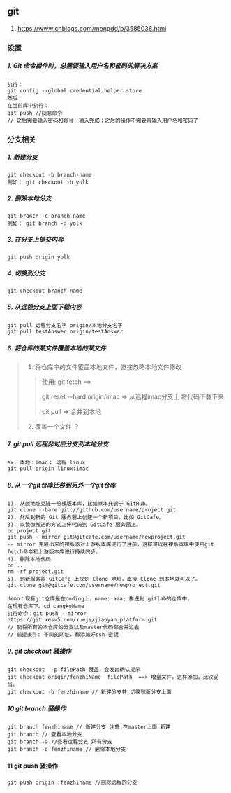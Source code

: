 ## git
1. https://www.cnblogs.com/mengdd/p/3585038.html

### 设置
##### 1. Git 命令操作时，总需要输入用户名和密码的解决方案
```
执行： 
git config --global credential.helper store
然后
在当前库中执行：
git push //随意命令
// 之后需要输入密码和账号，输入完成；之后的操作不需要再输入用户名和密码了
```


### 分支相关
##### 1. 新建分支
```
git checkout -b branch-name
例如： git checkout -b yolk
```

##### 2. 删除本地分支
```
git branch -d branch-name
例如： git branch -d yolk
```

##### 3. 在分支上提交内容
```
git push origin yolk
```

##### 4. 切换到分支
```
git checkout branch-name
```

##### 5. 从远程分支上面下载内容
```
git pull 远程分支名字 origin/本地分支名字
git pull testAnswer origin/testAnswer
```

##### 6. 将仓库的某文件覆盖本地的某文件
> 1. 将仓库中的文件覆盖本地文件，直接忽略本地文件修改
> 
>> 使用: git fetch ==> 
>>  
>>  git reset --hard origin/imac => 从远程imac分支上 将代码下载下来
>>  
>>  git pull => 合并到本地
>>  
> 
> 2. 覆盖一个文件 ？
> 

##### 7. git pull 远程非对应分支到本地分支
```
ex: 本地：imac； 远程:linux
git pull origin linux:imac
```

##### 8. 从一个git仓库迁移到另外一个git仓库
```
1). 从原地址克隆一份裸版本库，比如原本托管于 GitHub。
git clone --bare git://github.com/username/project.git
2). 然后到新的 Git 服务器上创建一个新项目，比如 GitCafe。
3). 以镜像推送的方式上传代码到 GitCafe 服务器上。
cd project.git
git push --mirror git@gitcafe.com/username/newproject.git
-- mirror 克隆出来的裸版本对上游版本库进行了注册，这样可以在裸版本库中使用git fetch命令和上游版本库进行持续同步。
4). 删除本地代码
cd ..
rm -rf project.git
5). 到新服务器 GitCafe 上找到 Clone 地址，直接 Clone 到本地就可以了。
git clone git@gitcafe.com/username/newproject.git

demo：现有git仓库是在coding上，name: aaa; 推送到 gitlab的仓库中，
在现有仓库下。cd cangkuName
执行命令：git push --mirror https://git.xesv5.com/xuejs/jiaoyan_platform.git
// 能将所有的本仓库的分支以及master代码都合并过去
// 前提条件: 不同的网址，都添加好ssh 密钥
```

##### 9. git checkout 骚操作
```
git checkout  -p filePath 覆盖，会发出确认提示
git checkout origin/fenzhiName  filePath  ==> 增量文件，这样添加，比较妥当。
git checkout -b fenzhiname // 新建分支并 切换到新分支上面
```


##### 10 git branch 骚操作
```
git branch fenzhiname // 新建分支 注意:在master上面 新建
git branch // 查看本地分支
git branch -a //查看远程分支 所有分支
git branch -d fenzhiname // 删除本地分支
```

#### 11 git push 骚操作
```
git push origin :fenzhiname //删除远程的分支
```